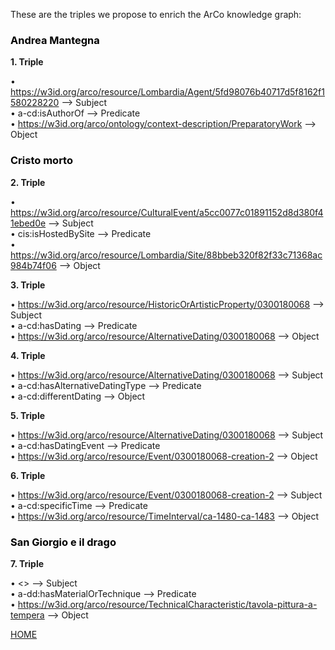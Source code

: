 These are the triples we propose to enrich the ArCo knowledge graph:

<a name="mm-anchor"></a>
<h3 style="color:black ;">Andrea Mantegna</h3>

<strong> 1. Triple </strong>

• <https://w3id.org/arco/resource/Lombardia/Agent/5fd98076b40717d5f8162f1580228220> --> Subject <br>
• a-cd:isAuthorOf --> Predicate <br>
• <https://w3id.org/arco/ontology/context-description/PreparatoryWork> --> Object

<a name="mm-anchor"></a>
<h3 style="color:black ;">Cristo morto</h3>

<strong> 2. Triple </strong>

• <https://w3id.org/arco/resource/CulturalEvent/a5cc0077c01891152d8d380f41ebed0e> --> Subject <br>
• cis:isHostedBySite --> Predicate <br>
• <https://w3id.org/arco/resource/Lombardia/Site/88bbeb320f82f33c71368ac984b74f06> --> Object

<strong> 3. Triple </strong>

•	<https://w3id.org/arco/resource/HistoricOrArtisticProperty/0300180068> --> Subject <br>
•	a-cd:hasDating --> Predicate <br>
•	<https://w3id.org/arco/resource/AlternativeDating/0300180068> --> Object

<strong> 4. Triple </strong>

• <https://w3id.org/arco/resource/AlternativeDating/0300180068> --> Subject <br>
• a-cd:hasAlternativeDatingType --> Predicate <br>
• a-cd:differentDating --> Object

<strong> 5. Triple </strong>

• <https://w3id.org/arco/resource/AlternativeDating/0300180068> --> Subject <br>
•	a-cd:hasDatingEvent --> Predicate <br>
•	<https://w3id.org/arco/resource/Event/0300180068-creation-2> --> Object

<strong> 6. Triple </strong>

•	<https://w3id.org/arco/resource/Event/0300180068-creation-2> --> Subject <br>
• a-cd:specificTime --> Predicate <br>
• <https://w3id.org/arco/resource/TimeInterval/ca-1480-ca-1483> --> Object


<a name="mm-anchor"></a>
<h3 style="color:black ;">San Giorgio e il drago</h3>

<strong> 7. Triple </strong>

• <> --> Subject <br>
• a-dd:hasMaterialOrTechnique --> Predicate <br>
• <https://w3id.org/arco/resource/TechnicalCharacteristic/tavola-pittura-a-tempera> --> Object

[HOME](index.md)
